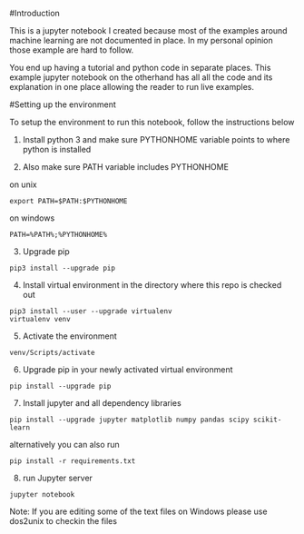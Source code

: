 #Introduction

This is a jupyter notebook I created because most of the examples around machine learning are not documented in place. In my personal opinion those example are hard to follow. 

You end up having a tutorial and python code in separate places. This example jupyter notebook on the otherhand has all all the code and its explanation in one place allowing the reader to run live examples.

#Setting up the environment

To setup the environment to run this notebook, follow the instructions below 

1) Install python 3 and make sure PYTHONHOME variable points to where python is installed

2) Also make sure PATH variable includes PYTHONHOME

on unix
```
export PATH=$PATH:$PYTHONHOME
```
on windows
```
PATH=%PATH%;%PYTHONHOME%
```

3) Upgrade pip

```
pip3 install --upgrade pip
```

4) Install virtual environment in the directory where this repo is checked out
```
pip3 install --user --upgrade virtualenv
virtualenv venv
```

5) Activate the environment
```
venv/Scripts/activate
``` 

6) Upgrade pip in your newly activated virtual environment 
```
pip install --upgrade pip
```

7) Install jupyter and all dependency libraries
```
pip install --upgrade jupyter matplotlib numpy pandas scipy scikit-learn
```

alternatively you can also run

```
pip install -r requirements.txt
```

8) run Jupyter server
```
jupyter notebook
```

Note: If you are editing some of the text files on Windows please use dos2unix to checkin the files
